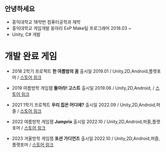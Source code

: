 ## 안녕하세요
* 홍익대학교 18학번 컴퓨터공학과 재학
* 홍익대학교 게임개발 동아리 ExP Make팀 프로그래머 2018.03 ~ 
* Unity, C# 개발


# 개발 완료 게임
* 2018 2학기 프로젝트 **한 여름밤의 꿈** 출시일 2019.01 / Unity,2D,Android,플랫포머 / [스토어 링크](https://play.google.com/store/apps/details?id=com.Summer.Dream)

* 2019 여름방학 게임잼 **돌아라! 고스트** 출시일 2019.06 / Unity,2D,Android, / [스토어 링크](https://play.google.com/store/apps/details?id=com.ExPBlue.RollingGhost)
 
* 2021 1학기 프로젝트 **우리 집은 어디에?** 출시일 2022.09 / Unity,2D,Android,퍼즐 / [스토어 링크](https://play.google.com/store/apps/details?id=com.ExP.Where_Is_My_House)
 
 * 2022 여름방학 게임잼  **Jumpris** 출시일 2022.10 / Unity,2D,Android,퍼즐,플랫포머 / [스토어 링크](https://play.google.com/store/apps/details?id=com.DefaultCompany.Game_Jam_Re_New_AL) 
 
 * 2023 겨울방학 게임잼  **포션 가디언즈** 출시일 2022.10 / Unity,2D,Android,퍼즐,플랫포머 / [스토어 링크](https://play.google.com/store/apps/details?id=com.ExPStudio.ParkSeongTeak)
 
